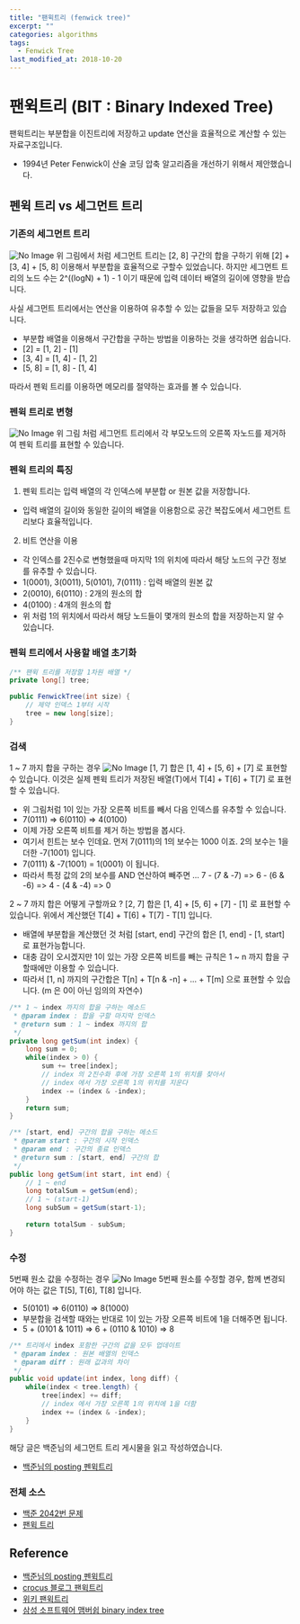 ```yaml
---
title: "팬윅트리 (fenwick tree)"
excerpt: ""
categories: algorithms
tags:
  - Fenwick Tree
last_modified_at: 2018-10-20
---
```



# 팬윅트리 (BIT : Binary Indexed Tree)

팬윅트리는 부분합을 이진트리에 저장하고 update 연산을 효율적으로 계산할 수 있는 자료구조입니다.
- 1994년 Peter Fenwick이 산술 코딩 압축 알고리즘을 개선하기 위해서 제안했습니다.


## 펜윅 트리 vs 세그먼트 트리

### 기존의 세그먼트 트리 
![No Image](/assets/images/posts/20181020/segment_tree.jpeg)
위 그림에서 처럼 세그먼트 트리는 [2, 8] 구간의 합을 구하기 위해 [2] + [3, 4] + [5, 8] 이용해서 부분합을 효율적으로 구할수 있었습니다.
하지만 세그먼트 트리의 노드 수는 2^((logN) + 1) - 1 이기 때문에 입력 데이터 배열의 길이에 영향을 받습니다.

사실 세그먼트 트리에서는 연산을 이용하여 유추할 수 있는 값들을 모두 저장하고 있습니다.
- 부분합 배열을 이용해서 구간합을 구하는 방법을 이용하는 것을 생각하면 쉽습니다. 
- [2] = [1, 2] - [1]
- [3, 4] = [1, 4] - [1, 2]
- [5, 8] = [1, 8] - [1, 4]

따라서 펜윅 트리를 이용하면 메모리를 절약하는 효과를 볼 수 있습니다.


### 펜윅 트리로 변형
![No Image](/assets/images/posts/20181020/fenwick_tree_01.jpeg)
위 그림 처럼 세그먼트 트리에서 각 부모노드의 오른쪽 자노드를 제거하여 펜윅 트리를 표현할 수 있습니다.

### 펜윅 트리의 특징 
1. 펜윅 트리는 입력 배열의 각 인덱스에 부분합 or 원본 값을 저장합니다.
- 입력 배열의 길이와 동일한 길이의 배열을 이용함으로 공간 복잡도에서 세그먼트 트리보다 효율적입니다.
2. 비트 연산을 이용
- 각 인덱스를 2진수로 변형했을때 마지막 1의 위치에 따라서 해당 노드의 구간 정보를 유추할 수 있습니다.
- 1(0001), 3(0011), 5(0101), 7(0111) : 입력 배열의 원본 값
- 2(0010), 6(0110) : 2개의 원소의 합 
- 4(0100) : 4개의 원소의 합
- 위 처럼 1의 위치에서 따라서 해당 노드들이 몇개의 원소의 합을 저장하는지 알 수 있습니다.

### 펜윅 트리에서 사용할 배열 초기화
```java
/** 팬윅 트리를 저장할 1차원 배열 */
private long[] tree;

public FenwickTree(int size) {
    // 제약 인덱스 1부터 시작 
    tree = new long[size];
}
```

### 검색
1 ~ 7 까지 합을 구하는 경우
![No Image](/assets/images/posts/20181020/fenwick_tree_02.jpeg)
[1, 7] 합은 [1, 4] + [5, 6] + [7] 로 표현할 수 있습니다.
이것은 실제 펜윅 트리가 저장된 배열(T)에서 T[4] + T[6] + T[7] 로 표현할 수 있습니다.
- 위 그림처럼 1이 있는 가장 오른쪽 비트를 빼서 다음 인덱스를 유추할 수 있습니다.
- 7(0111) => 6(0110) => 4(0100) 
- 이제 가장 오른쪽 비트를 제거 하는 방법을 봅시다.
- 여기서 힌트는 보수 인데요. 먼저 7(0111)의 1의 보수는 1000 이죠. 2의 보수는 1을 더한 -7(1001) 입니다.
- 7(0111) & -7(1001) = 1(0001) 이 됩니다.
- 따라서 특정 값의 2의 보수를 AND 연산하여 빼주면 ... 7 - (7 & -7) => 6 - (6 & -6) => 4 - (4 & -4) => 0

2 ~ 7 까지 합은 어떻게 구할까요 ?
[2, 7] 합은 [1, 4] + [5, 6] + [7] - [1] 로 표현할 수 있습니다.
위에서 계산했던 T[4] + T[6] + T[7] - T[1] 입니다.
- 배열에 부분합을 계산했던 것 처럼 [start, end] 구간의 합은 [1, end] - [1, start] 로 표현가능합니다.
- 대충 감이 오시겠지만 1이 있는 가장 오른쪽 비트를 빼는 규칙은 1 ~ n 까지 합을 구할때에만 이용할 수 있습니다.
- 따라서 [1, n] 까지의 구간합은 T[n] + T[n & -n] + ... + T[m] 으로 표현할 수 있습니다. (m 은 0이 아닌 임의의 자연수)

```java
/** 1 ~ index 까지의 합을 구하는 메소드
 * @param index : 합을 구할 마지막 인덱스 
 * @return sum : 1 ~ index 까지의 합  
 */
private long getSum(int index) {
    long sum = 0;
    while(index > 0) {
        sum += tree[index];
        // index 의 2진수화 후에 가장 오른쪽 1의 위치를 찾아서
        // index 에서 가장 오른쪽 1의 위치를 지운다 
        index -= (index & -index);
    }
    return sum;
}

/** [start, end] 구간의 합을 구하는 메소드 
 * @param start : 구간의 시작 인덱스 
 * @param end : 구간의 종료 인덱스
 * @return sum : [start, end] 구간의 합  
 */
public long getSum(int start, int end) {
    // 1 ~ end
    long totalSum = getSum(end);
    // 1 ~ (start-1)
    long subSum = getSum(start-1);
    
    return totalSum - subSum;
}
```


### 수정
5번째 원소 값을 수정하는 경우
![No Image](/assets/images/posts/20181020/fenwick_tree_03.jpeg)
5번째 원소를 수정할 경우, 함께 변경되어야 하는 값은 T[5], T[6], T[8] 입니다.
- 5(0101) => 6(0110) => 8(1000) 
- 부분합을 검색할 때와는 반대로 1이 있는 가장 오른쪽 비트에 1을 더해주면 됩니다.
- 5 + (0101 & 1011) => 6 + (0110 & 1010) => 8 

```java
/** 트리에서 index 포함한 구간의 값을 모두 업데이트   
 * @param index : 원본 배열의 인덱스
 * @param diff : 원래 값과의 차이 
 */
public void update(int index, long diff) {
    while(index < tree.length) {
        tree[index] += diff;
        // index 에서 가장 오른쪽 1의 위치에 1을 더함  
        index += (index & -index);
    }
}
```

해당 글은 백준님의 세그먼트 트리 게시물을 읽고 작성하였습니다.
- [백준님의 posting 펜윅트리](https://www.acmicpc.net/blog/view/21)

### 전체 소스
- [백준 2042번 문제](https://www.acmicpc.net/problem/2042)
- [팬윅 트리](https://github.com/kimkoungho/BaekJoonOnlineJudge/blob/master/src/Problem_2042/FenwickTree.java)


## Reference
- [백준님의 posting 펜윅트리](https://www.acmicpc.net/blog/view/21)
- [crocus 블로그 팬윅트리](https://www.crocus.co.kr/666)
- [위키 팬윅트리](https://en.wikipedia.org/wiki/Fenwick_tree)
- [삼성 소프트웨어 맴버쉽 binary index tree](http://secmem.tistory.com/486)

